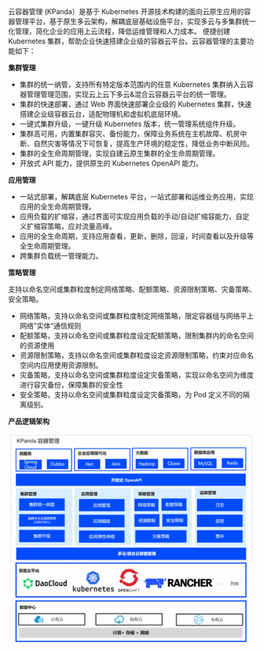 云容器管理 (KPanda）是基于 Kubernetes 开源技术构建的面向云原生应用的容器管理平台，基于原生多云架构，解耦底层基础设施平台，实现多云与多集群统一化管理，简化企业的应用上云流程，降低运维管理和人力成本。 便捷创建 Kubernetes 集群，帮助企业快速搭建企业级的容器云平台。云容器管理的主要功能如下：

**集群管理**

- 集群的统一纳管，支持所有特定版本范围内的任意 Kubernetes 集群纳入云容器管理管理范围，实现云上云下多云&混合云容器云平台的统一管理。
- 集群的快速部署，通过 Web 界面快速部署企业级的 Kubernetes 集群，快速搭建企业级容器云台，适配物理机和虚拟机底层环境。
- 一键式集群升级，一键升级 Kubernetes 版本，统一管理系统组件升级。
- 集群高可用，内置集群容灾、备份能力，保障业务系统在主机故障、机房中断、自然灾害等情况下可恢复，提高生产环境的稳定性，降低业务中断风险。
- 集群的全生命周期管理，实现自建云原生集群的全生命周期管理。
- 开放式 API 能力，提供原生的 Kubernetes OpenAPI 能力。

**应用管理**

- 一站式部署，解耦底层 Kubernetes 平台，一站式部署和运维业务应用，实现应用的全生命周期管理。
- 应用负载的扩缩容，通过界面可实现应用负载的手动/自动扩缩容能力，自定义扩缩容策略，应对流量高峰。
- 应用的全生命周期，支持应用查看，更新，删除，回滚，时间查看以及升级等全生命周期管理。
- 跨集群负载统一管理能力。

**策略管理**

支持以命名空间或集群粒度制定网络策略、配额策略、资源限制策略、灾备策略、安全策略。

- 网络策略，支持以命名空间或集群粒度制定网络策略，限定容器组与网络平上网络”实体“通信规则
- 配额策略，支持以命名空间或集群粒度设定配额策略，限制集群内的命名空间的资源使用
- 资源限制策略，支持以命名空间或集群粒度设定资源限制策略，约束对应命名空间内应用使用资源限制。
- 灾备策略，支持以命名空间或集群粒度设定灾备策略，实现以命名空间为维度进行容灾备份，保障集群的安全性
- 安全策略，支持以命名空间或集群粒度设定灾备策略，为 Pod 定义不同的隔离级别。

**产品逻辑架构**

![逻辑架构图](zh/images/kpanda_architect.png)
